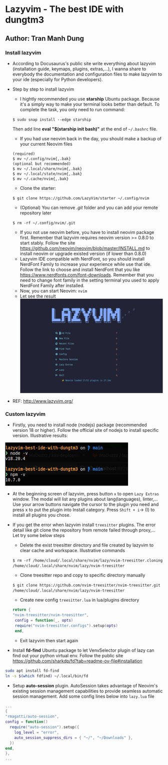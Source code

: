 # Lazyvim - The best IDE with dungtm3

## Author: Tran Manh Dung

### Install lazyvim

- According to Docusaurus's public site write everything about lazyvim (installation guide, keymaps, plugins, extras,...), I wanna share to everybody the documentation and configuration files to make lazyvim to your ide (especially for Python developers).
- Step by step to install lazyvim
  - I hightly recommended you use **starship** Ubuntu package. Because it's a simply way to make your terminal looks better than default. To complete the task, you only need to run command:

  `$ sudo snap install --edge starship`
  
  Then add line **eval "$(starship init bash)"** at the end of  `~/.bashrc` file.
  - If you had use neovim back in the day, you should make a backup of your current Neovim files

  ```
  (required)
  $ mv ~/.config/nvim{,.bak}
  (optional but recommended)
  $ mv ~/.local/share/nvim{,.bak}
  $ mv ~/.local/state/nvim{,.bak}
  $ mv ~/.cache/nvim{,.bak}
  ```

  - Clone the starter:

  `$ git clone https://github.com/LazyVim/starter ~/.config/nvim`
  - (Optional) You can remove *.git* folder and you can add your remote repository later
  
  `$ rm -rf ~/.config/nvim/.git`
  - If you not use neovim before, you have to install neovim package first. Remember that lazyvim requires neovim version >= 0.8.0 to start stably. Follow the site <https://github.com/neovim/neovim/blob/master/INSTALL.md> to install neovim or upgrade existed version (if lower than 0.8.0)
  - Lazyvim IDE compatible with NerdFont, so you should install NerdFont Family to increase your experience while use that ide. Follow the link to choose and install NerdFont that you like <https://www.nerdfonts.com/font-downloads>. Remember that you need to change font family in the setting terminal you used to apply NerdFont Family after installed.
  - Now, you can start Neovim: `nvim`
  - Let see the result
  ![Result_Lazyvim_Install](images/result_lazyvim_install.png)
- REF: <http://www.lazyvim.org/>

### Custom lazyvim

- Firstly, you need to install node (nodejs) package (recommended version 18 or higher). Follow the official site of nodejs to install specific version. Illustrative results:

![Result_node_npm_install](images/result_node_npm_install.png)  

- At the beginning screen of lazyvim, press button `x` to open `Lazy Extras` window. The modal will list any plugins about lang(languages), linter,... Use your arrow buttons navigate the cursor to the plugin you need and press x to put the plugin into Install category. Press `Shift + i`-> (I) to install all plugins you chose.

- If you get the error when lazyvim install `treesitter` plugins. The error detail like git clone the repository from remote failed through proxy,... Let try some below steps
  - Delete the exist treesitter directory and file created by lazyvim to clear cache and workspace. Illustrative commands

  `$ rm -rf /home/cloud/.local/share/nvim/lazy/nvim-treesitter.cloning /home/cloud/.local/share/nvim/lazy/nvim-treesitter`

  - Clone treesitter repo and copy to specific directory manually

  `$ git clone https://github.com/nvim-treesitter/nvim-treesitter.git /home/cloud/.local/share/nvim/lazy/nvim-treesitter`

  - Create new config `treesitter.lua` in lua/plugins directory

  ```treesitter.lua
  return {
  "nvim-treesitter/nvim-treesitter",
   config = function(_, opts)
   require("nvim-treesitter.configs").setup(opts)
   end,
  ```

  - Exit lazyvim then start again
- Install **fd-find** Ubuntu package to let VenvSelector plugin of lazy can find out your python virtual env. Follow the public site <https://github.com/sharkdp/fd?tab=readme-ov-file#installation>

```bash
sudo apt install fd-find
ln -s $(which fdfind) ~/.local/bin/fd
```

- Setup **auto-session** plugin. AutoSession takes advantage of Neovim's existing session management capabilities to provide seamless automatic session management. Add some config lines below into `lazy.lua` file

```lua
...
{
"rmagatti/auto-session",
config = function()
  require("auto-session").setup({
    log_level = "error",
    auto_session_suppress_dirs = { "~/", "~/Downloads" },
  })
end,
},
...
```
